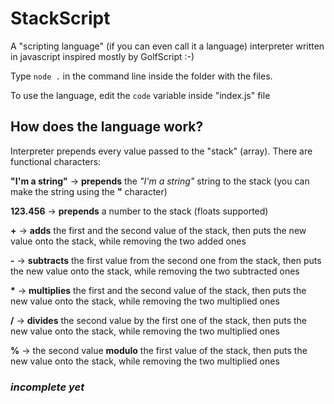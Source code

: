 # StackScript
A "scripting language" (if you can even call it a language) interpreter written in javascript inspired mostly by GolfScript :-)

Type ```node .``` in the command line inside the folder with the files.

To use the language, edit the ```code``` variable inside "index.js" file

## How does the language work?

Interpreter prepends every value passed to the "stack" (array). There are functional characters:

  **"I'm a string"** -> **prepends** the *"I'm a string"* string to the stack (you can make the string using the **"** character)
  
  **123.456** -> **prepends** a number to the stack (floats supported)
  
  **+** -> **adds** the first and the second value of the stack, then puts the new value onto the stack, while removing the two added ones
  
  **-** -> **subtracts** the first value from the second one from the stack, then puts the new value onto the stack, while removing the two subtracted ones
    
  **\*** -> **multiplies** the first and the second value of the stack, then puts the new value onto the stack, while removing the two multiplied ones
  
  **/** -> **divides** the second value by the first one of the stack, then puts the new value onto the stack, while removing the two multiplied ones
  
  **%** -> the second value **modulo** the first value of the stack, then puts the new value onto the stack, while removing the two multiplied ones
  
### *incomplete yet*
